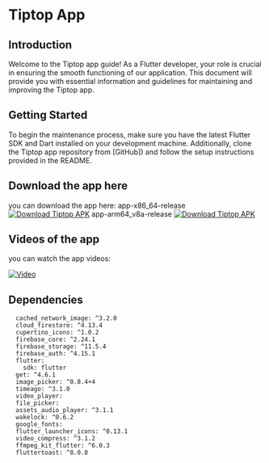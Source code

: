 # Tiptop App

## Introduction

Welcome to the Tiptop app  guide! As a Flutter developer, your role is crucial in ensuring the smooth functioning of our application. This document will provide you with essential information and guidelines for maintaining and improving the Tiptop app.


## Getting Started

  To begin the maintenance process, make sure you have the latest Flutter SDK and Dart installed on your development machine. Additionally, clone the Tiptop app repository from [GitHub]) and follow the setup instructions provided in the README. 

## Download the app here
you can download the app here:
   app-x86_64-release [![Download Tiptop APK](https://img.shields.io/badge/Download-Tiptop%20APK-brightgreen.svg)](https://drive.google.com/file/d/1ZoLs1EUk1H2H9g0pxroUXNbZKUduu3wx/view?usp=sharing)
    app-arm64_v8a-release [![Download Tiptop APK](https://img.shields.io/badge/Download-Tiptop%20APK-brightgreen.svg)](https://drive.google.com/file/d/1ABx4vXDjZENQXVhHTV1hv8WYZyUhSWz-/view?usp=sharing)

## Videos of the app

you can watch the app videos:

[![Video](https://img.youtube.com/vi/1bbwcLaomX0/0.jpg)](https://www.youtube.com/watch?v=1bbwcLaomX0)



## **Dependencies**
      cached_network_image: ^3.2.0
      cloud_firestore: ^4.13.4
      cupertino_icons: ^1.0.2
      firebase_core: ^2.24.1
      firebase_storage: ^11.5.4
      firebase_auth: ^4.15.1
      flutter:
        sdk: flutter
      get: ^4.6.1
      image_picker: ^0.8.4+4
      timeago: ^3.1.0
      video_player:
      file_picker:
      assets_audio_player: ^3.1.1
      wakelock: ^0.6.2
      google_fonts:
      flutter_launcher_icons: ^0.13.1
      video_compress: ^3.1.2
      ffmpeg_kit_flutter: ^6.0.3
      fluttertoast: ^8.0.8
